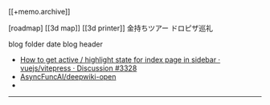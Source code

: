 [[+memo.archive]]



[roadmap]
[[3d map]]
[[3d printer]]
金持ちツアー
ドロピザ巡礼

blog folder date
blog header





- [How to get active / highlight state for index page in sidebar · vuejs/vitepress · Discussion #3328](https://github.com/vuejs/vitepress/discussions/3328)
- [AsyncFuncAI/deepwiki-open](https://github.com/AsyncFuncAI/deepwiki-open)
- 




---




